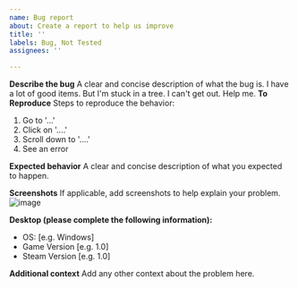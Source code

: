 ```yaml
---
name: Bug report
about: Create a report to help us improve
title: ''
labels: Bug, Not Tested
assignees: ''

---
```


**Describe the bug**
A clear and concise description of what the bug is.
I have a lot of good items.
But I'm stuck in a tree. I can't get out. Help me.
**To Reproduce**
Steps to reproduce the behavior:
1. Go to '...'
2. Click on '....'
3. Scroll down to '....'
4. See an error

**Expected behavior**
A clear and concise description of what you expected to happen.

**Screenshots**
If applicable, add screenshots to help explain your problem.
![image](https://user-images.githubusercontent.com/121906777/210453677-a8a964c7-e7b7-4226-b0e1-401ae1bdde5b.png)

**Desktop (please complete the following information):**
 - OS: [e.g. Windows]
 - Game Version [e.g. 1.0]
 - Steam Version [e.g. 1.0]

**Additional context**
Add any other context about the problem here.
